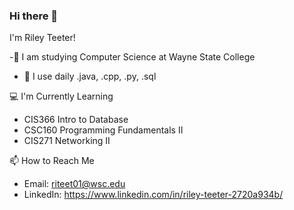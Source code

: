 ### Hi there 👋


I'm Riley Teeter!

-📓 I am studying Computer Science at Wayne State College
- 🤔 I use daily .java, .cpp, .py, .sql

💻 I'm Currently Learning
- CIS366 Intro to Database
- CSC160 Programming Fundamentals II
- CIS271 Networking II

📫 How to Reach Me
- Email: riteet01@wsc.edu
- LinkedIn: https://www.linkedin.com/in/riley-teeter-2720a934b/


<!--


Here are some ideas to get you started:

- 🔭 I’m currently working on ...
- 🌱 I’m currently learning ...
- 👯 I’m looking to collaborate on ...
- 🤔 I’m looking for help with ...
- 💬 Ask me about ...
- 📫 How to reach me: ...
- 😄 Pronouns: ...
- ⚡ Fun fact: ...
-->

